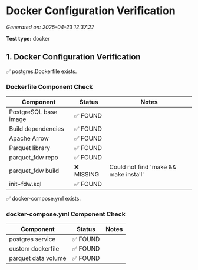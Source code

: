# Docker Configuration Verification

*Generated on: 2025-04-23 12:37:27*

**Test type:** docker

## 1. Docker Configuration Verification

✅ postgres.Dockerfile exists.

### Dockerfile Component Check

| Component | Status | Notes |
| --------- | ------ | ----- |
| PostgreSQL base image | ✅ FOUND |  |
| Build dependencies | ✅ FOUND |  |
| Apache Arrow | ✅ FOUND |  |
| Parquet library | ✅ FOUND |  |
| parquet_fdw repo | ✅ FOUND |  |
| parquet_fdw build | ❌ MISSING | Could not find 'make && make install' |
| init-fdw.sql | ✅ FOUND |  |

✅ docker-compose.yml exists.

### docker-compose.yml Component Check

| Component | Status | Notes |
| --------- | ------ | ----- |
| postgres service | ✅ FOUND |  |
| custom dockerfile | ✅ FOUND |  |
| parquet data volume | ✅ FOUND |  |
